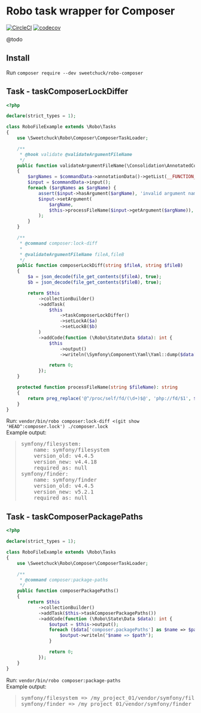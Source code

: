 
# Robo task wrapper for Composer

[![CircleCI](https://circleci.com/gh/Sweetchuck/robo-composer/tree/2.x.svg?style=svg)](https://circleci.com/gh/Sweetchuck/robo-composer/?branch=2.x)
[![codecov](https://codecov.io/gh/Sweetchuck/robo-composer/branch/2.x/graph/badge.svg?token=859DBVngn4)](https://codecov.io/gh/Sweetchuck/robo-composer)


@todo


## Install

Run `composer require --dev sweetchuck/robo-composer`


## Task - taskComposerLockDiffer

```php
<?php

declare(strict_types = 1);

class RoboFileExample extends \Robo\Tasks
{
    use \Sweetchuck\Robo\Composer\ComposerTaskLoader;

    /**
     * @hook validate @validateArgumentFileName
     */
    public function validateArgumentFileName(\Consolidation\AnnotatedCommand\CommandData $commandData)
    {
        $argNames = $commandData->annotationData()->getList(__FUNCTION__);
        $input = $commandData->input();
        foreach ($argNames as $argName) {
            assert($input->hasArgument($argName), 'invalid argument name');
            $input->setArgument(
                $argName,
                $this->processFileName($input->getArgument($argName)),
            );
        }
    }

    /**
     * @command composer:lock-diff
     *
     * @validateArgumentFileName fileA,fileB
     */
    public function composerLockDiff(string $fileA, string $fileB)
    {
        $a = json_decode(file_get_contents($fileA), true);
        $b = json_decode(file_get_contents($fileB), true);

        return $this
            ->collectionBuilder()
            ->addTask(
                $this
                    ->taskComposerLockDiffer()
                    ->setLockA($a)
                    ->setLockB($b)
            )
            ->addCode(function (\Robo\State\Data $data): int {
                $this
                    ->output()
                    ->writeln(\Symfony\Component\Yaml\Yaml::dump($data['composer.lockDiff']));

                return 0;
            });
    }

    protected function processFileName(string $fileName): string
    {
        return preg_replace('@^/proc/self/fd/(\d+)$@', 'php://fd/$1', $fileName);
    }
}
```

Run: `vendor/bin/robo composer:lock-diff <(git show 'HEAD^:composer.lock') ./composer.lock`<br />
Example output:
> <pre>symfony/filesystem:
>     name: symfony/filesystem
>     version_old: v4.4.5
>     version_new: v4.4.18
>     required_as: null
> symfony/finder:
>     name: symfony/finder
>     version_old: v4.4.5
>     version_new: v5.2.1
>     required_as: null</pre>


## Task - taskComposerPackagePaths

```php
<?php

declare(strict_types = 1);

class RoboFileExample extends \Robo\Tasks
{
    use \Sweetchuck\Robo\Composer\ComposerTaskLoader;

    /**
     * @command composer:package-paths
     */
    public function composerPackagePaths()
    {
        return $this
            ->collectionBuilder()
            ->addTask($this->taskComposerPackagePaths())
            ->addCode(function (\Robo\State\Data $data): int {
                $output = $this->output();
                foreach ($data['composer.packagePaths'] as $name => $path) {
                    $output->writeln("$name => $path");
                }

                return 0;
            });
    }
}

```

Run: `vendor/bin/robo composer:package-paths`<br />
Example output:
> <pre>symfony/filesystem => /my_project_01/vendor/symfony/filesystem
> symfony/finder => /my_project_01/vendor/symfony/finder</pre>
